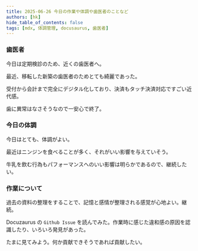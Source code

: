 ```yaml
---
title: 2025-06-26 今日の作業や体調や歯医者のことなど
authors: [hk]
hide_table_of_contents: false
tags: [mdx, 体調管理, docusaurus, 歯医者]
---
```


### 歯医者

今日は定期検診のため、近くの歯医者へ。

最近、移転した新築の歯医者のためとても綺麗であった。

受付から会計まで完全にデジタル化しており、決済もタッチ決済対応ですごい近代感。

<!-- truncate -->

歯に異常はなさそうなので一安心で終了。


### 今日の体調

今日はとても、体調がよい。

最近はニンジンを食べることが多く、それがいい影響を与えていそう。

牛乳を飲む行為もパフォーマンスへのいい影響は明らかであるので、継続したい。

### 作業について

過去の資料の整理をすることで、記憶と感情が整理される感覚が心地よい。継続。

Docuzaurus の `Github Issue` を読んでみた。作業時に感じた違和感の原因を認識したり、いろいろ発見があった。

たまに見てみよう。何か貢献できそうであれば貢献したい。


